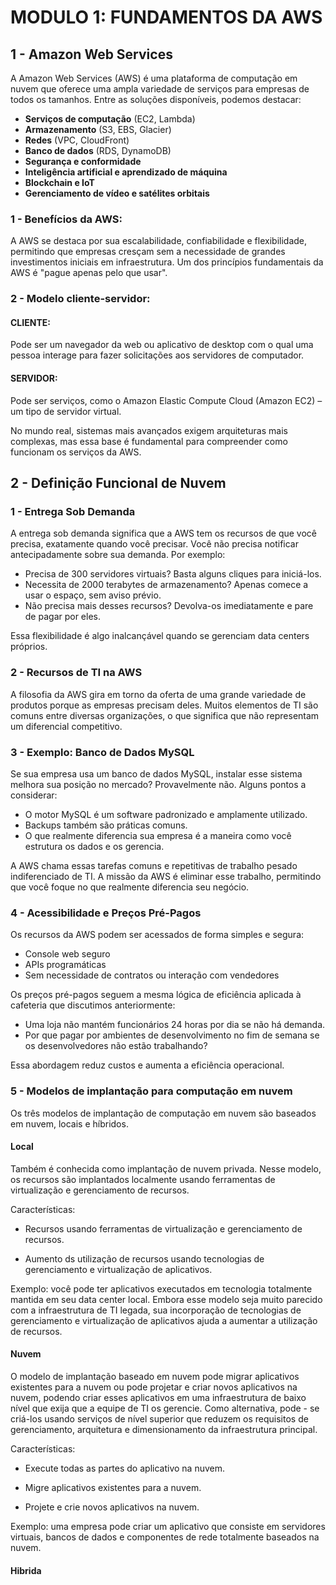 # MODULO 1: FUNDAMENTOS DA AWS

## 1 - Amazon Web Services

A Amazon Web Services (AWS) é uma plataforma de computação em nuvem que oferece uma ampla variedade de serviços para empresas de todos os tamanhos. Entre as soluções disponíveis, podemos destacar:

- **Serviços de computação** (EC2, Lambda)
- **Armazenamento** (S3, EBS, Glacier)
- **Redes** (VPC, CloudFront)
- **Banco de dados** (RDS, DynamoDB)
- **Segurança e conformidade**
- **Inteligência artificial e aprendizado de máquina**
- **Blockchain e IoT**
- **Gerenciamento de vídeo e satélites orbitais**

### 1 - Benefícios da AWS:
A AWS se destaca por sua escalabilidade, confiabilidade e flexibilidade, permitindo que empresas cresçam sem a necessidade de grandes investimentos iniciais em infraestrutura. Um dos princípios fundamentais da AWS é "pague apenas pelo que usar".

### 2 - Modelo cliente-servidor:

#### CLIENTE:
Pode ser um navegador da web ou aplicativo de desktop com o qual uma pessoa interage para fazer solicitações aos servidores de computador.  
 
#### SERVIDOR:
Pode ser serviços, como o Amazon Elastic Compute Cloud (Amazon EC2) – um tipo de servidor virtual.

No mundo real, sistemas mais avançados exigem arquiteturas mais complexas, mas essa base é fundamental para compreender como funcionam os serviços da AWS.

## 2 - Definição Funcional de Nuvem

### 1 - Entrega Sob Demanda

A entrega sob demanda significa que a AWS tem os recursos de que você precisa, exatamente quando você precisar. Você não precisa notificar antecipadamente sobre sua demanda. Por exemplo:

- Precisa de 300 servidores virtuais? Basta alguns cliques para iniciá-los.
- Necessita de 2000 terabytes de armazenamento? Apenas comece a usar o espaço, sem aviso prévio.
- Não precisa mais desses recursos? Devolva-os imediatamente e pare de pagar por eles.

Essa flexibilidade é algo inalcançável quando se gerenciam data centers próprios.

### 2 - Recursos de TI na AWS

A filosofia da AWS gira em torno da oferta de uma grande variedade de produtos porque as empresas precisam deles. Muitos elementos de TI são comuns entre diversas organizações, o que significa que não representam um diferencial competitivo.

### 3 - Exemplo: Banco de Dados MySQL

Se sua empresa usa um banco de dados MySQL, instalar esse sistema melhora sua posição no mercado? Provavelmente não. Alguns pontos a considerar:

- O motor MySQL é um software padronizado e amplamente utilizado.
- Backups também são práticas comuns.
- O que realmente diferencia sua empresa é a maneira como você estrutura os dados e os gerencia.

A AWS chama essas tarefas comuns e repetitivas de trabalho pesado indiferenciado de TI. A missão da AWS é eliminar esse trabalho, permitindo que você foque no que realmente diferencia seu negócio.

### 4 - Acessibilidade e Preços Pré-Pagos

Os recursos da AWS podem ser acessados de forma simples e segura:

- Console web seguro
- APIs programáticas
- Sem necessidade de contratos ou interação com vendedores

Os preços pré-pagos seguem a mesma lógica de eficiência aplicada à cafeteria que discutimos anteriormente:

- Uma loja não mantém funcionários 24 horas por dia se não há demanda.
- Por que pagar por ambientes de desenvolvimento no fim de semana se os desenvolvedores não estão trabalhando?

Essa abordagem reduz custos e aumenta a eficiência operacional.

### 5 - Modelos de implantação para computação em nuvem

Os três modelos de implantação de computação em nuvem são baseados em nuvem, locais e híbridos.

#### Local

Também é conhecida como implantação de nuvem privada. Nesse modelo, os recursos são implantados localmente usando ferramentas de virtualização e gerenciamento de recursos.

Características:

- Recursos usando ferramentas de virtualização e gerenciamento de recursos.

- Aumento ds utilização de recursos usando tecnologias de gerenciamento e virtualização de aplicativos.

Exemplo: você pode ter aplicativos executados em tecnologia totalmente mantida em seu data center local. Embora esse modelo seja muito parecido com a infraestrutura de TI legada, sua incorporação de tecnologias de gerenciamento e virtualização de aplicativos ajuda a aumentar a utilização de recursos.

#### Nuvem

O modelo de implantação baseado em nuvem pode migrar aplicativos existentes para a nuvem ou pode projetar e criar novos aplicativos na nuvem, podendo criar esses aplicativos em uma infraestrutura de baixo nível que exija que a equipe de TI os gerencie. Como alternativa, pode - se criá-los usando serviços de nível superior que reduzem os requisitos de gerenciamento, arquitetura e dimensionamento da infraestrutura principal.

Características:

- Execute todas as partes do aplicativo na nuvem.

- Migre aplicativos existentes para a nuvem.

- Projete e crie novos aplicativos na nuvem.

Exemplo: uma empresa pode criar um aplicativo que consiste em servidores virtuais, bancos de dados e componentes de rede totalmente baseados na nuvem.

#### Hibrida
